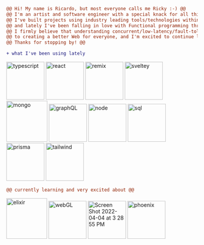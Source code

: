 ```diff
@@ Hi! My name is Ricardo, but most everyone calls me Ricky :-) @@
@@ I'm an artist and software engineer with a special knack for all things UX <3. @@
@@ I've built projects using industry leading tools/technologies within the Javascript/ Web development ecosystem, @@
@@ and lately I've been falling in love with Functional programming through learning Elixir <3. @@
@@ I firmly believe that understanding concurrent/low-latency/fault-tolerant systems is fundamental @@ 
@@ to creating a better Web for everyone, and I'm excited to continue learning. @@ 
@@ Thanks for stopping by! @@
```
```diff
+ what I've been using lately
```
<p float="left">
<img width="100" alt="typescript" src="https://user-images.githubusercontent.com/44987246/161546309-0412da10-a1ce-483e-a811-4aabef3749bb.png">
 <img width="100" alt="react" src="https://user-images.githubusercontent.com/44987246/161547861-328f83e6-5e4c-48f7-a78f-db073fad1ca5.jpeg">
  <img width="100" alt="remix" src="https://user-images.githubusercontent.com/44987246/161548091-b7301beb-afc7-4b02-be37-0bb189de28a0.png">
  <img width="100" alt="sveltey" src="https://user-images.githubusercontent.com/44987246/161549583-f6bcc807-da6e-46e9-88d0-4efdfd2b1069.png">
 <img width="108" alt="mongo" src="https://user-images.githubusercontent.com/44987246/161550975-8dec3424-90be-4aa5-a1dc-ea706754d384.png">
  <img width="100" alt="graphQL" src="https://user-images.githubusercontent.com/44987246/161551374-092c36a7-f257-499b-ab2a-e87ed55fc389.png">
  <img width="100" alt="node" src="https://user-images.githubusercontent.com/44987246/161548855-3ffe3b7b-2ea2-407d-9270-a62fb7b351ce.png">
    <img width="100" alt="sql" src="https://user-images.githubusercontent.com/44987246/161551704-5a759b72-ab81-4b77-a2ab-dfeac23f54e1.png">
<img width="100" alt="prisma" src="https://user-images.githubusercontent.com/44987246/161580298-cc11229e-881e-49fd-a2ef-958300358f85.png">
  <img width="100" alt="tailwind" src="https://user-images.githubusercontent.com/44987246/161550062-fe212239-411c-4473-84fe-79dd6bd6b20b.png">
</p>

```diff
@@ currently learning and very excited about @@
```
<p float="left">
  <img width="107" alt="elixir" src="https://user-images.githubusercontent.com/44987246/161553612-57e01ba6-d4ae-47e4-be85-8ce9eb56b4b7.png">
  <img width="100" alt="webGL" src="https://user-images.githubusercontent.com/44987246/161553714-0c38727d-c6a6-4df6-b268-9a808b8a7155.png">
   <img width="100" alt="Screen Shot 2022-04-04 at 3 28 55 PM" src="https://user-images.githubusercontent.com/44987246/161554418-30a3c871-fa2a-401f-9cda-1ef82d783abf.png">
  <img width="100" alt="phoenix" src="https://user-images.githubusercontent.com/44987246/161553948-d65c91e7-6acf-443a-9062-46fa5e99a832.png">

</p>
